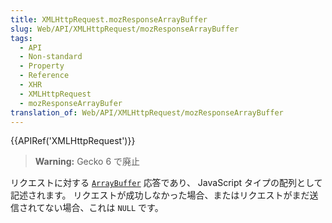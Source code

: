 ```yaml
---
title: XMLHttpRequest.mozResponseArrayBuffer
slug: Web/API/XMLHttpRequest/mozResponseArrayBuffer
tags:
  - API
  - Non-standard
  - Property
  - Reference
  - XHR
  - XMLHttpRequest
  - mozResponseArrayBufer
translation_of: Web/API/XMLHttpRequest/mozResponseArrayBuffer
---
```

{{APIRef('XMLHttpRequest')}}

> **Warning:** Gecko 6 で廃止

リクエストに対する [`ArrayBuffer`](/ja/docs/Web/JavaScript/Reference/Global_Objects/ArrayBuffer) 応答であり、 JavaScript タイプの配列として記述されます。 リクエストが成功しなかった場合、またはリクエストがまだ送信されてない場合、これは `NULL` です。
